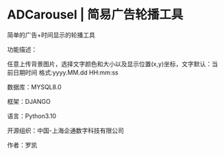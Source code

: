 # ADCarousel | 简易广告轮播工具

简单的广告+时间显示的轮播工具

功能描述：

任意上传背景图片，选择文字颜色和大小以及显示位置(x,y)坐标，文字默认：当前日期时间 格式:yyyy.MM.dd HH:mm:ss

数据库：MYSQL8.0

框架：DJANGO

语言：Python3.10

开源组织：中国-上海企通数字科技有限公司

作者：罗凯
